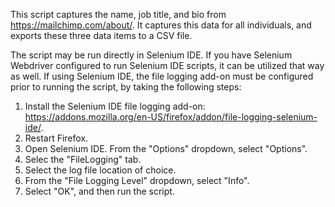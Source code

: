 This script captures the name, job title, and bio from https://mailchimp.com/about/. It captures this data for all individuals, and exports these three data items to a CSV file.

The script may be run directly in Selenium IDE. If you have Selenium Webdriver configured to run Selenium IDE scripts, it can be utilized that way as well. If using Selenium IDE, the file logging add-on must be configured prior to running the script, by taking the following steps:

1. Install the Selenium IDE file logging add-on: https://addons.mozilla.org/en-US/firefox/addon/file-logging-selenium-ide/.
2. Restart Firefox.
3. Open Selenium IDE. From the "Options" dropdown, select "Options".
4. Selec the "FileLogging" tab.
5. Select the log file location of choice.
6. From the "File Logging Level" dropdown, select "Info".
7. Select "OK", and then run the script.
